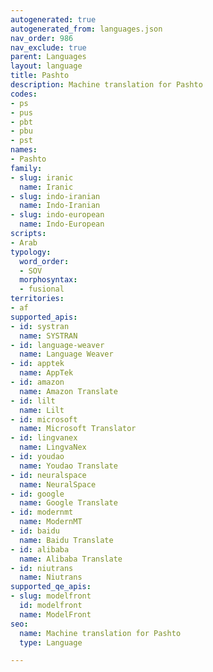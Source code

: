 ```yaml
---
autogenerated: true
autogenerated_from: languages.json
nav_order: 986
nav_exclude: true
parent: Languages
layout: language
title: Pashto
description: Machine translation for Pashto
codes:
- ps
- pus
- pbt
- pbu
- pst
names:
- Pashto
family:
- slug: iranic
  name: Iranic
- slug: indo-iranian
  name: Indo-Iranian
- slug: indo-european
  name: Indo-European
scripts:
- Arab
typology:
  word_order:
  - SOV
  morphosyntax:
  - fusional
territories:
- af
supported_apis:
- id: systran
  name: SYSTRAN
- id: language-weaver
  name: Language Weaver
- id: apptek
  name: AppTek
- id: amazon
  name: Amazon Translate
- id: lilt
  name: Lilt
- id: microsoft
  name: Microsoft Translator
- id: lingvanex
  name: LingvaNex
- id: youdao
  name: Youdao Translate
- id: neuralspace
  name: NeuralSpace
- id: google
  name: Google Translate
- id: modernmt
  name: ModernMT
- id: baidu
  name: Baidu Translate
- id: alibaba
  name: Alibaba Translate
- id: niutrans
  name: Niutrans
supported_qe_apis:
- slug: modelfront
  id: modelfront
  name: ModelFront
seo:
  name: Machine translation for Pashto
  type: Language

---
```


